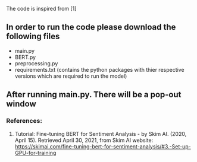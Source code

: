 The code is inspired from [1]

## In order to run the code please download the following files
* main.py
* BERT.py
* preprocessing.py
* requirements.txt (contains the python packages with thier respective versions which are required to run the model)

## After running main.py. There will be a pop-out window







### References:
1. Tutorial: Fine-tuning BERT for Sentiment Analysis - by Skim AI. (2020, April 15). Retrieved April 30, 2021, from Skim AI website: https://skimai.com/fine-tuning-bert-for-sentiment-analysis/#3.-Set-up-GPU-for-training
